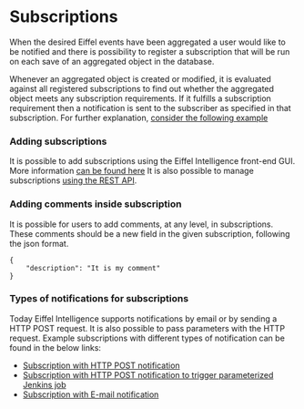 # Subscriptions

When the desired Eiffel events have been aggregated a user would like to be
notified and there is possibility to register a subscription that will be run
on each save of an aggregated object in the database.

Whenever an aggregated object is created or modified, it is evaluated against
all registered subscriptions to find out whether the aggregated object meets any subscription
requirements. If it fulfills a subscription requirement then a notification is
sent to the subscriber as specified in that subscription. For further explanation,
[consider the following example](https://github.com/eiffel-community/eiffel-intelligence/blob/master/wiki/markdown/step-by-step-subscription-notification.md)


### Adding subscriptions
It is possible to add subscriptions using the Eiffel Intelligence
front-end GUI. More information [can be found here](https://github.com/eiffel-community/eiffel-intelligence-frontend/blob/master/wiki/markdown/add-subscription.md)
It is also possible to manage subscriptions [using the REST API](https://github.com/eiffel-community/eiffel-intelligence/blob/master/wiki/markdown/subscription-API.md).


### Adding comments inside subscription

It is possible for users to add comments, at any level, in subscriptions. These
comments should be a new field in the given subscription, following the json format.

    {
        "description": "It is my comment"
    }


### Types of notifications for subscriptions

Today Eiffel Intelligence supports notifications by email or by sending
a HTTP POST request. It is also possible to pass parameters with the
HTTP request. Example subscriptions with different types of notification
can be found in the below links:

* [Subscription with HTTP POST notification](https://github.com/eiffel-community/eiffel-intelligence/blob/master/wiki/markdown/subscription-with-REST-POST-notification.md)
* [Subscription with HTTP POST notification to trigger parameterized Jenkins job](https://github.com/eiffel-community/eiffel-intelligence/blob/master/wiki/markdown/triggering-jenkins-jobs.md)
* [Subscription with E-mail notification](https://github.com/eiffel-community/eiffel-intelligence/blob/master/wiki/markdown/subscription-with-email-notification.md)


